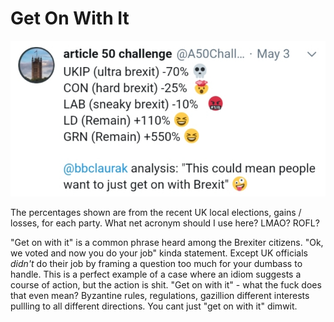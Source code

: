 # Get On With It

![](geton.jpg)

The percentages shown are from the recent UK local elections, gains /
losses, for each party. What net acronym should I use here? LMAO?
ROFL?

"Get on with it" is a common phrase heard among the Brexiter
citizens. "Ok, we voted and now you do your job" kinda
statement. Except UK officials *didn't* do their job by framing a
question too much for your dumbass to handle. This is a perfect
example of a case where an idiom suggests a course of action, but the
action is shit. "Get on with it" - what the fuck does that even mean?
Byzantine rules, regulations, gazillion different interests pullling
to all different directions. You cant just "get on with it" dimwit.